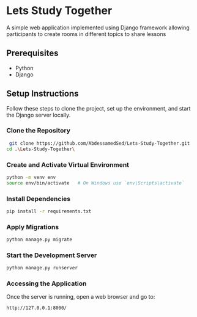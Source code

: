 # Lets Study Together

A simple web application implemented using Django framework allowing participants to create rooms in different topics to share lessons

## Prerequisites

- Python
- Django

## Setup Instructions

Follow these steps to clone the project, set up the environment, and start the Django server locally.

### Clone the Repository

```bash
 git clone https://github.com/AbdessamedSed/Lets-Study-Together.git
cd .\Lets-Study-Together\
```
### Create and Activate Virtual Environment
```bash
python -m venv env
source env/bin/activate   # On Windows use `env\Scripts\activate`
```
### Install Dependencies
```bash
pip install -r requirements.txt
```
### Apply Migrations
```bash
python manage.py migrate
```
### Start the Development Server
```bash
python manage.py runserver
```
### Accessing the Application
Once the server is running, open a web browser and go to:
```bash
http://127.0.0.1:8000/
```


